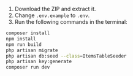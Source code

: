 1. Download the ZIP and extract it.
2. Change `.env.example` to `.env`.
3. Run the following commands in the terminal:

```bash
composer install
npm install
npm run build
php artisan migrate
php artisan db:seed --class=ItemsTableSeeder
php artisan key:generate
composer run dev
